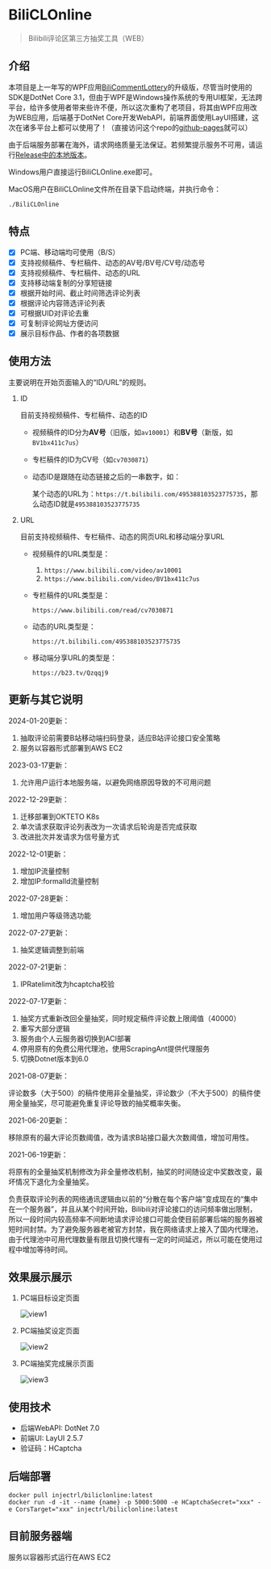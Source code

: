 ﻿# BiliCLOnline

> Bilibili评论区第三方抽奖工具（WEB）

## 介绍

本项目是上一年写的WPF应用[BiliCommentLottery](https://github.com/InJeCTrL/BiliCommentLottery)的升级版，尽管当时使用的SDK是DotNet Core 3.1，但由于WPF是Windows操作系统的专用UI框架，无法跨平台，给许多使用者带来些许不便，所以这次重构了老项目，将其由WPF应用改为WEB应用，后端基于DotNet Core开发WebAPI，前端界面使用LayUI搭建，这次在诸多平台上都可以使用了！（直接访问这个repo的[github-pages](https://injectrl.github.io/BiliCLOnline/)就可以）

由于后端服务部署在海外，请求网络质量无法保证。若频繁提示服务不可用，请运行[Release中的本地版本](https://github.com/InJeCTrL/BiliCLOnline/releases/tag/LocalVersion)。

Windows用户直接运行BiliCLOnline.exe即可。

MacOS用户在BiliCLOnline文件所在目录下启动终端，并执行命令：
```bash
./BiliCLOnline
```

## 特点

- [x] PC端、移动端均可使用（B/S）
- [x] 支持视频稿件、专栏稿件、动态的AV号/BV号/CV号/动态号
- [x] 支持视频稿件、专栏稿件、动态的URL
- [x] 支持移动端复制的分享短链接
- [x] 根据开始时间、截止时间筛选评论列表
- [x] 根据评论内容筛选评论列表
- [x] 可根据UID对评论去重
- [x] 可复制评论网址方便访问
- [x] 展示目标作品、作者的各项数据

## 使用方法

主要说明在开始页面输入的“ID/URL”的规则。

1. ID

   目前支持视频稿件、专栏稿件、动态的ID
   
   - 视频稿件的ID分为**AV号**（旧版，如`av10001`）和**BV号**（新版，如`BV1bx411c7us`）
   
   - 专栏稿件的ID为CV号（如`cv7030871`）
   
   - 动态ID是跟随在动态链接之后的一串数字，如：
   
     某个动态的URL为：`https://t.bilibili.com/495388103523775735`，那么动态ID就是`495388103523775735`
   
2. URL

   目前支持视频稿件、专栏稿件、动态的网页URL和移动端分享URL

   - 视频稿件的URL类型是：
     1. `https://www.bilibili.com/video/av10001`
     2. `https://www.bilibili.com/video/BV1bx411c7us`
     
   - 专栏稿件的URL类型是：
   
     `https://www.bilibili.com/read/cv7030871`
     
   - 动态的URL类型是：
   
     `https://t.bilibili.com/495388103523775735`
     
   - 移动端分享URL的类型是：
   
     `https://b23.tv/Qzqqj9`

## 更新与其它说明

2024-01-20更新：

1. 抽取评论前需要B站移动端扫码登录，适应B站评论接口安全策略
2. 服务以容器形式部署到AWS EC2

2023-03-17更新：

1. 允许用户运行本地服务端，以避免网络原因导致的不可用问题

2022-12-29更新：

1. 迁移部署到OKTETO K8s
2. 单次请求获取评论列表改为一次请求后轮询是否完成获取
3. 改进批次并发请求为信号量方式

2022-12-01更新：

1. 增加IP流量控制
2. 增加IP:formalId流量控制

2022-07-28更新：

1. 增加用户等级筛选功能

2022-07-27更新：

1. 抽奖逻辑调整到前端

2022-07-21更新：

1. IPRatelimit改为hcaptcha校验

2022-07-17更新：

1. 抽奖方式重新改回全量抽奖，同时规定稿件评论数上限阈值（40000）
2. 重写大部分逻辑
3. 服务由个人云服务器切换到ACI部署
4. 停用原有的免费公用代理池，使用ScrapingAnt提供代理服务
5. 切换Dotnet版本到6.0

2021-08-07更新：

评论数多（大于500）的稿件使用非全量抽奖，评论数少（不大于500）的稿件使用全量抽奖，尽可能避免重复评论导致的抽奖概率失衡。

2021-06-20更新：

移除原有的最大评论页数阈值，改为请求B站接口最大次数阈值，增加可用性。

2021-06-19更新：

将原有的全量抽奖机制修改为非全量修改机制，抽奖的时间随设定中奖数改变，最坏情况下退化为全量抽奖。

负责获取评论列表的网络通讯逻辑由以前的“分散在每个客户端”变成现在的“集中在一个服务器”，并且从某个时间开始，Bilibili对评论接口的访问频率做出限制，所以一段时间内较高频率不间断地请求评论接口可能会使目前部署后端的服务器被短时间封禁。为了避免服务器老被官方封禁，我在网络请求上接入了国内代理池，由于代理池中可用代理数量有限且切换代理有一定的时间延迟，所以可能在使用过程中增加等待时间。

## 效果展示展示

1. PC端目标设定页面

   ![view1](./docs/1.png)

2. PC端抽奖设定页面

   ![view2](./docs/2.png)

3. PC端抽奖完成展示页面

   ![view3](./docs/3.png)


## 使用技术

- 后端WebAPI: DotNet 7.0
- 前端UI: LayUI 2.5.7
- 验证码：HCaptcha

## 后端部署

```shell
docker pull injectrl/biliclonline:latest
docker run -d -it --name {name} -p 5000:5000 -e HCaptchaSecret="xxx" -e CorsTarget="xxx" injectrl/biliclonline:latest
```

## 目前服务器端

服务以容器形式运行在AWS EC2